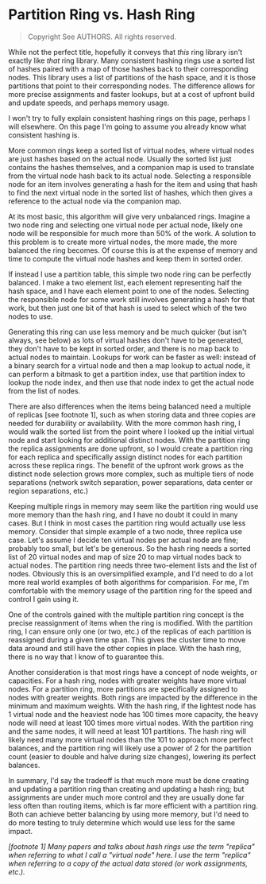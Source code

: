 # Partition Ring vs. Hash Ring

> Copyright See AUTHORS. All rights reserved.  

While not the perfect title, hopefully it conveys that *this* ring library
isn't exactly like *that* ring library. Many consistent hashing rings use a
sorted list of hashes paired with a map of those hashes back to their
corresponding nodes. This library uses a list of partitions of the hash space,
and it is those partitions that point to their corresponding nodes. The
difference allows for more precise assignments and faster lookups, but at a
cost of upfront build and update speeds, and perhaps memory usage.

I won't try to fully explain consistent hashing rings on this page, perhaps I
will elsewhere. On this page I'm going to assume you already know what
consistent hashing is.

More common rings keep a sorted list of virtual nodes, where virtual nodes are
just hashes based on the actual node. Usually the sorted list just contains the
hashes themselves, and a companion map is used to translate from the virtual
node hash back to its actual node. Selecting a responsible node for an item
involves generating a hash for the item and using that hash to find the next
virtual node in the sorted list of hashes, which then gives a reference to the
actual node via the companion map.

At its most basic, this algorithm will give very unbalanced rings. Imagine a
two node ring and selecting one virtual node per actual node, likely one node
will be responsible for much more than 50% of the work. A solution to this
problem is to create more virtual nodes, the more made, the more balanced the
ring becomes. Of course this is at the expense of memory and time to compute
the virtual node hashes and keep them in sorted order.

If instead I use a partition table, this simple two node ring can be perfectly
balanced. I make a two element list, each element representing half the hash
space, and I have each element point to one of the nodes. Selecting the
responsible node for some work still involves generating a hash for that work,
but then just one bit of that hash is used to select which of the two nodes to
use.

Generating this ring can use less memory and be much quicker (but isn't always,
see below) as lots of virtual hashes don't have to be generated, they don't
have to be kept in sorted order, and there is no map back to actual nodes to
maintain. Lookups for work can be faster as well: instead of a binary search
for a virtual node and then a map lookup to actual node, it can perform a
bitmask to get a partition index, use that partition index to lookup the node
index, and then use that node index to get the actual node from the list of
nodes.

There are also differences when the items being balanced need a multiple of
replicas [see footnote 1], such as when storing data and three copies are
needed for durability or availability. With the more common hash ring, I would
walk the sorted list from the point where I looked up the initial virtual node
and start looking for additional distinct nodes. With the partition ring the
replica assignments are done upfront, so I would create a partition ring for
each replica and specifically assign distinct nodes for each partition across
these replica rings. The benefit of the upfront work grows as the distinct node
selection grows more complex, such as multiple tiers of node separations
(network switch separation, power separations, data center or region
separations, etc.)

Keeping multiple rings in memory may seem like the partition ring would use
more memory than the hash ring, and I have no doubt it could in many cases. But
I think in most cases the partition ring would actually use less memory.
Consider that simple example of a two node, three replica use case. Let's
assume I decide ten virtual nodes per actual node are fine; probably too small,
but let's be generous. So the hash ring needs a sorted list of 20 virtual nodes
and map of size 20 to map virtual nodes back to actual nodes. The partition
ring needs three two-element lists and the list of nodes. Obviously this is an
oversimplified example, and I'd need to do a lot more real world examples of
both algorithms for comparision. For me, I'm comfortable with the memory usage
of the partition ring for the speed and control I gain using it.

One of the controls gained with the multiple partition ring concept is the
precise reassignment of items when the ring is modified. With the partition
ring, I can ensure only one (or two, etc.) of the replicas of each partition is
reassigned during a given time span. This gives the cluster time to move data
around and still have the other copies in place. With the hash ring, there is
no way that I know of to guarantee this.

Another consideration is that most rings have a concept of node weights, or
capacities. For a hash ring, nodes with greater weights have more virtual
nodes. For a partition ring, more partitions are specifically assigned to nodes
with greater weights. Both rings are impacted by the difference in the minimum
and maximum weights. With the hash ring, if the lightest node has 1 virtual
node and the heaviest node has 100 times more capacity, the heavy node will
need at least 100 times more virtual nodes. With the partition ring and the
same nodes, it will need at least 101 partitions. The hash ring will likely
need many more virtual nodes than the 101 to approach more perfect balances,
and the partition ring will likely use a power of 2 for the partition count
(easier to double and halve during size changes), lowering its perfect
balances.

In summary, I'd say the tradeoff is that much more must be done creating and
updating a partition ring than creating and updating a hash ring; but
assignments are under much more control and they are usually done far less
often than routing items, which is far more efficient with a partition ring.
Both can achieve better balancing by using more memory, but I'd need to do more
testing to truly determine which would use less for the same impact.

_[footnote 1] Many papers and talks about hash rings use the term "replica"
when referring to what I call a "virtual node" here. I use the term "replica"
when referring to a copy of the actual data stored (or work assignments,
etc.)._
